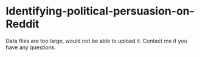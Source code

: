 # Identifying-political-persuasion-on-Reddit
Data files are too large, would not be able to upload it. Contact me if you have any questions.
